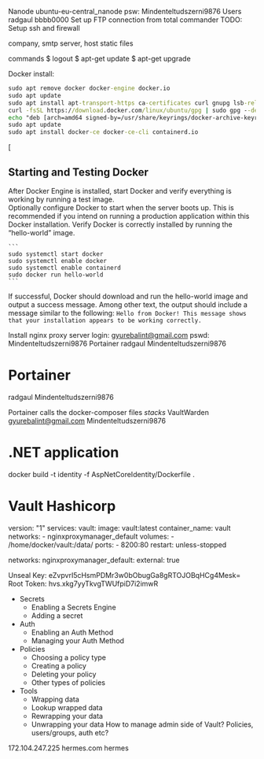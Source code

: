 
Nanode
ubuntu-eu-central_nanode
psw: Mindenteltudszerni9876
	Users
	radgaul
	bbbb0000
Set up FTP connection from total commander
TODO: Setup ssh and firewall

company, smtp server, host static files

commands
$ logout
$ apt-get update
$ apt-get upgrade

Docker install:
``` cmd
sudo apt remove docker docker-engine docker.io
sudo apt update
sudo apt install apt-transport-https ca-certificates curl gnupg lsb-release
curl -fsSL https://download.docker.com/linux/ubuntu/gpg | sudo gpg --dearmor -o /usr/share/keyrings/docker-archive-keyring.gpg
echo "deb [arch=amd64 signed-by=/usr/share/keyrings/docker-archive-keyring.gpg] https://download.docker.com/linux/ubuntu $(lsb_release -cs) stable" | sudo tee /etc/apt/sources.list.d/docker.list > /dev/null
sudo apt update
sudo apt install docker-ce docker-ce-cli containerd.io
```
[

## Starting and Testing Docker
After Docker Engine is installed, start Docker and verify everything is working by running a test image.  
Optionally configure Docker to start when the server boots up. This is recommended if you intend on running a production application within this Docker installation.
Verify Docker is correctly installed by running the “hello-world” image.

    ```
    sudo systemctl start docker
    sudo systemctl enable docker
    sudo systemctl enable containerd
    sudo docker run hello-world
    ```  
If successful, Docker should download and run the hello-world image and output a success message. Among other text, the output should include a message similar to the following:
    ```
    Hello from Docker!
    This message shows that your installation appears to be working correctly.
    ```

Install nginx proxy server
	login: gyurebalint@gmail.com
	pswd: Mindenteltudszerni9876
Portainer
radgaul
Mindenteltudszerni9876

# Portainer
radgaul
Mindenteltudszerni9876

Portainer calls the docker-composer files *stacks*
VaultWarden
gyurebalint@gmail.com
Mindenteltudszerni9876

# .NET application
docker build -t identity -f AspNetCoreIdentity/Dockerfile .

# Vault Hashicorp
version: "1"
services:
    vault:
        image: vault:latest
        container_name: vault
        networks:
          - nginxproxymanager_default
        volumes:
            - /home/docker/vault:/data/
        ports:
            - 8200:80
        restart: unless-stopped
        
networks:
  nginxproxymanager_default:
    external: true
    
Unseal Key: eZvpvrI5cHsmPDMr3w0bObugGa8gRTOJOBqHCg4Mesk=
Root Token: hvs.xkg7yyTkvgTWUfpiD7i2imwR

- Secrets
	- Enabling a Secrets Engine
	- Adding a secret
- Auth
	- Enabling an Auth Method
	- Managing your Auth Method
- Policies
	-   Choosing a policy type
	-   Creating a policy
	-   Deleting your policy
	-   Other types of policies
- Tools
	-   Wrapping data
	-   Lookup wrapped data
	-   Rewrapping your data
	-   Unwrapping your data
How to manage admin side of Vault?
Policies, users/groups, auth etc?

172.104.247.225 hermes.com      hermes